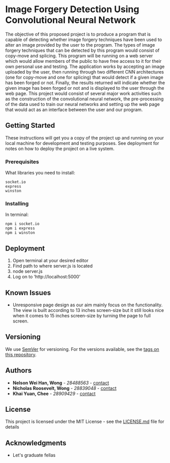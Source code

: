 # Image Forgery Detection Using Convolutional Neural Network
  
The objective of this proposed project is to produce a program that is capable of detecting whether image forgery techniques have been used to alter an image provided by the user to the program. The types of image forgery techniques that can be detected by this program would consist of copy-move and splicing. This program will be running on a web server which would allow members of the public to have free access to it for their own personal use and testing. The application works by accepting an image uploaded by the user, then running through two different CNN architectures (one for copy-move and one for splicing) that would detect if a given image has been forged or not. Finally, the results returned will indicate whether the given image has been forged or not and is displayed to the user through the web page. This project would consist of several major work activities such as the construction of the convolutional neural network, the pre-processing of the data used to train our neural networks and setting up the web page that would act as an interface between the user and our program.

## Getting Started

These instructions will get you a copy of the project up and running on your local machine for development and testing purposes. See deployment for notes on how to deploy the project on a live system.

### Prerequisites

What libraries you need to install:

```
socket.io
express
winston
```

### Installing

In terminal:

```
npm i socket.io
npm i express
npm i winston
```

## Deployment

1. Open terminal at your desired editor
2. Find path to where server.js is located
3. node server.js
4. Log on to ‘http://localhost:5000’

## Known Issues

- Unresponsive page design as our aim mainly focus on the functionality. The view is built according to 13 inches screen-size but it still looks nice when it comes to 15 inches screen-size by turning the page to full screen.

## Versioning

We use [SemVer](http://semver.org/) for versioning. For the versions available, see the [tags on this repository](https://github.com/your/project/tags).  

## Authors

* **Nelson Wei Han, Wong** - *28488563* - [contact](nwon0002@student.monash.edu)
* **Nicholas Roosevelt, Wong** - *28839048* - [contact](nwon0007@student.monash.edu)
* **Khai Yuan, Chee** - *28909429* - [contact](kche0028@student.monash.edu)


## License

This project is licensed under the MIT License - see the [LICENSE.md](LICENSE.md) file for details

## Acknowledgments

* Let's graduate fellas


